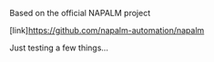 
Based on the official NAPALM project

[link]https://github.com/napalm-automation/napalm

Just testing a few things...
